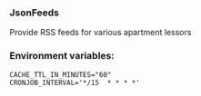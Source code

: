 ### JsonFeeds

Provide RSS feeds for various apartment lessors

### Environment variables:

```
CACHE_TTL_IN_MINUTES="60"
CRONJOB_INTERVAL='*/15  * * * *'
```
